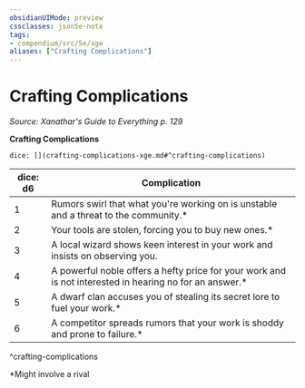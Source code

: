 ```yaml
---
obsidianUIMode: preview
cssclasses: json5e-note
tags:
- compendium/src/5e/xge
aliases: ["Crafting Complications"]
---
```

# Crafting Complications
*Source: Xanathar's Guide to Everything p. 129* 

**Crafting Complications**

`dice: [](crafting-complications-xge.md#^crafting-complications)`

| dice: d6 | Complication |
|----------|--------------|
| 1 | Rumors swirl that what you're working on is unstable and a threat to the community.* |
| 2 | Your tools are stolen, forcing you to buy new ones.* |
| 3 | A local wizard shows keen interest in your work and insists on observing you. |
| 4 | A powerful noble offers a hefty price for your work and is not interested in hearing no for an answer.* |
| 5 | A dwarf clan accuses you of stealing its secret lore to fuel your work.* |
| 6 | A competitor spreads rumors that your work is shoddy and prone to failure.* |
^crafting-complications

*Might involve a rival